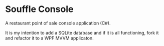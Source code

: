# Souffle Console

A restaurant point of sale console application (C#).

It is my intention to add a SQLite database and if it is all functioning, fork it and refactor it to a WPF MVVM applicaton.
